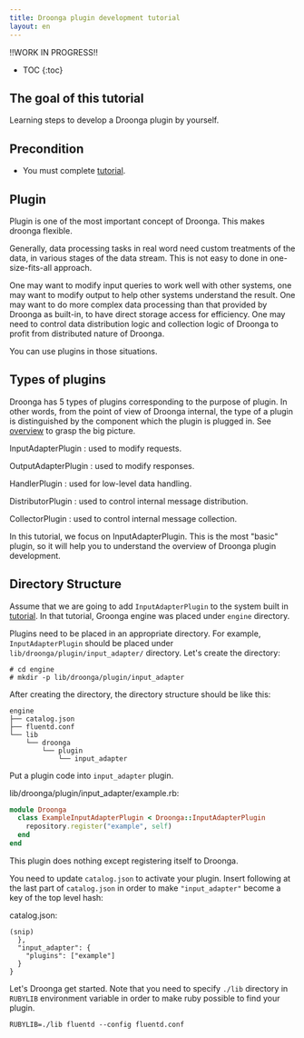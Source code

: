 ```yaml
---
title: Droonga plugin development tutorial
layout: en
---
```


!!WORK IN PROGRESS!!

* TOC
{:toc}

## The goal of this tutorial

Learning steps to develop a Droonga plugin by yourself.

## Precondition

* You must complete [tutorial][].

## Plugin

Plugin is one of the most important concept of Droonga.
This makes droonga flexible.

Generally, data processing tasks in real word need custom treatments of the data, in various stages of the data stream. This is not easy to done in one-size-fits-all approach.

One may want to modify input queries to work well with other systems, one may want to modify output to help other systems understand the result. One may want to do more complex data processing than that provided by Droonga as built-in, to have direct storage access for efficiency. One may need to control data distribution logic and collection logic of Droonga to profit from distributed nature of Droonga.

You can use plugins in those situations.

## Types of plugins

Droonga has 5 types of plugins corresponding to the purpose of plugin.
In other words, from the point of view of Droonga internal, the type of a plugin is distinguished by the component which the plugin is plugged in. See [overview][] to grasp the big picture.

InputAdapterPlugin
: used to modify requests.

OutputAdapterPlugin
: used to modify responses.

HandlerPlugin
: used for low-level data handling.

DistributorPlugin
: used to control internal message distribution.

CollectorPlugin
: used to control internal message collection.

In this tutorial, we focus on InputAdapterPlugin. This is the most "basic" plugin, so it will help you to understand the overview of Droonga plugin development.


## Directory Structure

Assume that we are going to add `InputAdapterPlugin` to the system built in [tutorial][]. In that tutorial, Groonga engine was placed under `engine` directory.

Plugins need to be placed in an appropriate directory. For example, `InputAdapterPlugin` should be placed under `lib/droonga/plugin/input_adapter/` directory. Let's create the directory:

    # cd engine
    # mkdir -p lib/droonga/plugin/input_adapter

After creating the directory, the directory structure should be like this:

```
engine
├── catalog.json
├── fluentd.conf
└── lib
    └── droonga
        └── plugin
            └── input_adapter
```

Put a plugin code into `input_adapter` plugin.

lib/droonga/plugin/input_adapter/example.rb:

```ruby
module Droonga
  class ExampleInputAdapterPlugin < Droonga::InputAdapterPlugin
    repository.register("example", self)
  end
end
```

This plugin does nothing except registering itself to Droonga.

You need to update `catalog.json` to activate your plugin.
Insert following at the last part of `catalog.json` in order to make `"input_adapter"` become a key of the top level hash:

catalog.json:
```
(snip)
  },
  "input_adapter": {
    "plugins": ["example"]
  }
}
```

Let's Droonga get started. Note that you need to specify `./lib` directory in `RUBYLIB` environment variable in order to make ruby possible to find your plugin.

```
RUBYLIB=./lib fluentd --config fluentd.conf
```


  [tutorial]: ../
  [overview]: ../../overview/
